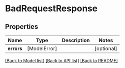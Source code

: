 # BadRequestResponse

## Properties
Name | Type | Description | Notes
------------ | ------------- | ------------- | -------------
**errors** | [ModelError] |  | [optional] 

[[Back to Model list]](../README.md#documentation-for-models) [[Back to API list]](../README.md#documentation-for-api-endpoints) [[Back to README]](../README.md)


